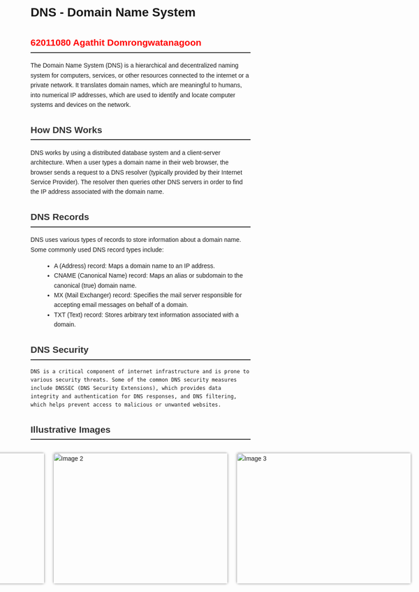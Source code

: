 <!DOCTYPE html>
<html>
<head>
    <!--ข้อมูลพื้นฐานของเว็ปไซต์-->
    <meta charset="UTF-8">
    <meta http-equiv="X-UA-Compatible" content="IE=edge">
    <meta name="viewport" content="width=device-width, initial-scale=1.0">
    <meta name="description" content="เว็บเกี่ยวกับการเขียนโปรแกรม">
    <meta name="author" content="Agathit Domrongwatanagoon">
    <meta nake="keywords" content="html css javascript">
    <!--หัวข้อหน้าเว็บของเรา-->
  <title>DNS - Domain Name System</title>
  <style>
    body {
      font-family: Arial, sans-serif;
      line-height: 1.6;
      margin: 20px;
    }

    h1 {
      text-align: center;
      color: #333;
      background-color: #f2f2f2;
      padding: 10px;
      border-radius: 5px;
      box-shadow: 0 2px 4px rgba(0, 0, 0, 0.1);
    }

    h2 {
      color: #333;
      border-bottom: 2px solid #333;
      padding-bottom: 5px;
    }

    p {
      margin-bottom: 15px;
    }

    ul {
      margin-left: 30px;
    }

    .image-container {
      display: flex;
      justify-content: center;
      align-items: center;
      margin-top: 20px;
    }

    .image-container img {
      margin: 10px;
      border-radius: 5px;
      box-shadow: 0 0 5px rgba(0, 0, 0, 0.3);
    }
  </style>
</head>
<body>
  <!-- ... โค้ด HTML อื่นๆ ... -->
  <h1>DNS - Domain Name System</h1>
  
  <p>
    <h2 style="color: red;">62011080 Agathit Domrongwatanagoon</h2>
    The Domain Name System (DNS) is a hierarchical and decentralized naming system for computers, services, or other resources connected to the internet or a private network. It translates domain names, which are meaningful to humans, into numerical IP addresses, which are used to identify and locate computer systems and devices on the network.
  </p>
  
  <h2>How DNS Works</h2>
  
  <p>
    DNS works by using a distributed database system and a client-server architecture. When a user types a domain name in their web browser, the browser sends a request to a DNS resolver (typically provided by their Internet Service Provider). The resolver then queries other DNS servers in order to find the IP address associated with the domain name.
  </p>
  
  <h2>DNS Records</h2>
  
  <p>
    DNS uses various types of records to store information about a domain name. Some commonly used DNS record types include:
  </p>
  
  <ul>
    <li>A (Address) record: Maps a domain name to an IP address.</li>
    <li>CNAME (Canonical Name) record: Maps an alias or subdomain to the canonical (true) domain name.</li>
    <li>MX (Mail Exchanger) record: Specifies the mail server responsible for accepting email messages on behalf of a domain.</li>
    <li>TXT (Text) record: Stores arbitrary text information associated with a domain.</li>
  </ul>
  
  <h2>DNS Security</h2>
  
  <p>
   
    DNS is a critical component of internet infrastructure and is prone to various security threats. Some of the common DNS security measures include DNSSEC (DNS Security Extensions), which provides data integrity and authentication for DNS responses, and DNS filtering, which helps prevent access to malicious or unwanted websites.
  </p>
  
  <h2>Illustrative Images</h2>
  
  
  
  <div class="image-container">
    <img src="https://cf-assets.www.cloudflare.com/slt3lc6tev37/6Cxvsc4NOvmU4pPkKbkDmP/a7588a4c8a3c187e9175a40fa1b3d548/dns_record_request_sequence_authoritative_nameserver.png" alt="Image 1" width="400px" height="300px">
    <img src="https://blogs.manageengine.com/wp-content/uploads/2022/10/Screenshot-2022-10-17-at-5.27.27-PM.png" alt="Image 2" width="400px" height="300px">
    <img src="https://encrypted-tbn0.gstatic.com/images?q=tbn:ANd9GcQC__gaaHuHa2uLDSNm6ZBGUS9rKXrgBYJkGg&usqp=CAU" alt="Image 3" width="400px" height="300px">
  
</body>
</html>
